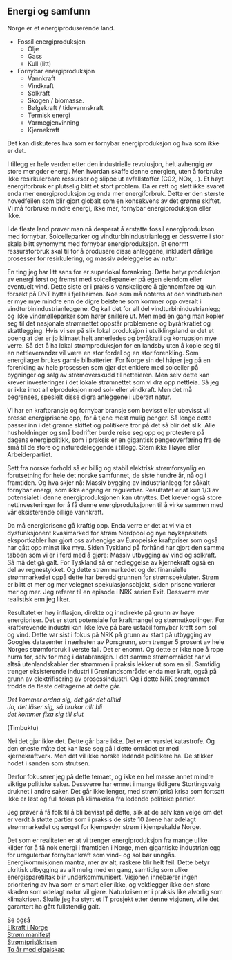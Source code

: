 ## Energi og samfunn

Norge er et energiproduserende land. 
- Fossil energiproduksjon
  - Olje
  - Gass
  - Kull (litt)
- Fornybar energiproduksjon
  - Vannkraft
  - Vindkraft
  - Solkraft
  - Skogen / biomasse.
  - Bølgekraft / tidevannskraft
  - Termisk energi
  - Varmegjenvinning
  - Kjernekraft

Det kan diskuteres hva som er fornybar energiproduksjon og hva som ikke er det.

I tillegg er hele verden etter den industrielle revolusjon, helt avhengig av store mengder energi. Men hvordan skaffe
denne energien, uten å forbruke ikke resirkulerbare ressurser og slippe ut avfallstoffer (C02, NOx, ..).
Et høyt energiforbruk er plutselig blitt et stort problem. Da er rett og slett ikke svaret enda mer energiproduksjon
og enda mer energiforbruk. Dette er den største hovedfeilen som blir gjort globalt som en konsekvens av det grønne skiftet.
Vi må forbruke mindre energi, ikke mer, fornybar energiproduksjon eller ikke.

I de fleste land prøver man nå desperat å erstatte fossil energiprodukson med fornybar. Solcelleparker og 
vindturbinindustrianlegg er dessverre i stor skala blitt synomymt med fornybar energiproduksjon. Et enormt ressursforbruk
skal til for å produsere disse anleggene, inkludert dårlige prosesser for resirkulering,  og massiv ødeleggelse av natur.

En ting jeg har litt sans for er superlokal forankring. Dette betyr produksjon av energi først og fremst med 
solcellepaneler på egen eiendom eller eventuelt vind. Dette siste er i praksis vanskeligere å gjennomføre
og kun forsøkt på DNT hytte i fjellheimen. Noe som må noteres at den vindturbinen er mye mye mindre enn de digre
beistene som kommer opp overalt i vindturbinindustrianleggene. Og kall det for all del vindturbinindustrianlegg og
ikke vindmølleparker som hører snillere ut. Men med en gang man kopler seg til det nasjonale strømnettet oppstår
problemene og byrårkratiet og skattlegging. Hvis vi ser på slik lokal produksjon i utviklingsland er det et poeng at
der er jo klimaet helt annerledes og byråkrati og korrupsjon mye verre. Så det å ha lokal strømproduksjon for en landsby
uten å kople seg til en nettleverandør vil være en stor fordel og en stor forenkling. 
Som energilager brukes gamle bilbatterier. For Norge sin del håper jeg på
en forenkling av hele prosessen som gjør det enklere med solceller på bygninger og salg av strømoverskudd til netteieren.
Men selv dette kan krever investeringer i det lokale strømnettet som vi dra opp nettleia.
Så jeg er ikke imot all elproduksjon med sol- eller vindkraft. Men det må begrenses, spesielt disse digra anleggene
i uberørt natur.

Vi har en kraftbransje og fornybar bransje som bevisst eller ubevisst vil presse energiprisene opp, 
for å tjene mest mulig penger. Så lenge dette passer inn i det grønne skiftet og politikere tror på det så blir det slik.
Alle husholdninger og små bedrifter burde reise seg opp og protestere på dagens energipolitikk, som i praksis er en
gigantisk pengeoverføring fra de små til de store og naturødeleggende i tillegg. Stem ikke Høyre eller Arbeiderpartiet.

Sett fra norske forhold så er billig og stabil elektrisk strømforsynlig 
en forutsetning for hele det norske samfunnet, de siste hundre år, nå og i framtiden. 
Og hva skjer nå: Massiv bygging av industrianlegg for såkalt fornybar energi, som ikke engang er regulerbar.
Resultatet er at kun 1/3 av potensialet i denne energiproduksjonen kan utnyttes. Det krever også store
nettinvesteringer for å få denne energiproduksjonen til å virke sammen med vår eksisterende billige vannkraft.

Da må energiprisene gå kraftig opp. Enda verre er det at vi via et dysfunksjonent kvasimarked for strøm Nordpool og nye
høykapasitets eksportkabler har gjort oss avhengige av Europeiske kraftpriser som også har gått opp minst like mye.
Siden Tyskland på forhånd har gjort  den samme tabben som vi er i ferd med å gjøre: 
Massiv utbygging av vind og solkraft. Så må det gå galt. 
For Tyskland  så er nedleggelse av kjernekraft også en del av regnestykket. 
Og dette strømmarkedet og det finansielle strømmarkedet  oppå dette har  beredd grunnen for strømspekulater. 
Strøm er blitt et mer og mer velegnet spekulasjonsobjekt, siden prisene varierer mer og mer.
Jeg referer til en episode i NRK serien Exit. Dessverre mer realistisk enn jeg liker.

Resultatet er høy inflasjon, direkte og inndirekte på grunn av høye energipriser. Det er stort potensiale for kraftmangel og
strømutkoplinger. For kraftkrevende industri kan ikke leve på bare ustabil fornybar kraft som sol og vind.
Dette var sist i fokus på NRK på grunn av start på utbygging av Googles datasenter i nærheten av Porsgrunn, 
som trenger 5 prosent  av hele Norges strømforbruk i verste fall. Det er enormt. Og dette er ikke noe å rope hurra for,
selv for meg i databransjen.  I det samme strømområdet har vi altså utenlandskabler der strømmen i praksis
lekker ut som en sil. Samtidig trenger eksisterende industri i Grenlandsområdet enda mer kraft, 
også på grunn av elektrifisering av prosessindustri. Og i dette NRK programmet trodde de fleste deltagerne at dette går.

*Det kommer ordna sig, det gör det alltid*  
*Jo, det löser sig, så brukar allt bli*   
*det kommer fixa sig till slut*   

(Timbuktu)  

Nei det gjør ikke det. Dette går bare ikke. Det er en varslet katastrofe.
Og den eneste måte det kan løse seg på i dette området er med kjernekraftverk.
Men det vil ikke norske ledende politikere ha. De stikker hodet i sanden som strutsen.

Derfor fokuserer jeg på dette temaet,  og ikke en hel masse annet mindre viktige politiske saker. 
Dessverre har emnet i mange tidligere Stortingsvalg  druknet i andre saker. 
Det går ikke lenger, med strøm(pris) krisa som fortsatt ikke er løst og full fokus på klimakrisa
fra ledende politiske partier.

Jeg prøver å få  folk til å bli bevisst på dette, slik at de selv kan velge om det er verdt å støtte partier som i praksis de
siste 10 årene har ødelagt strømmarkedet og sørget for kjempedyr strøm i kjempekalde Norge.  

Det som er realiteten er at vi trenger energiproduksjon fra mange ulike kilder for å få nok energi i
framtiden i Norge, men gigantiske industrianlegg for uregulerbar fornybar kraft som vind- og sol bør unngås. 
Energikommisjonen mantra, mer av alt, raskere blir helt feil. Dette betyr ukritisk utbygging av alt mulig med en gang,
samtidig som ulike energisparetiltak blir underkommunisert. Visjonen innebærer ingen prioritering av
hva som er smart eller ikke, og vektlegger ikke den store skaden som ødelagt natur vil gjøre.
Naturkrisen er i praksis like alvorlig som klimakrisen. Skulle jeg ha styrt et IT prosjekt etter
denne visjonen, ville det garantert ha gått fullstendig galt.

Se også  
[Elkraft i Norge](../elpower_nb.md)  
[Strøm manifest](../manifest_nb.md)  
[Strøm(pris)krisen](../elprice.md)  
[To år med elgalskap](../elcrazy.md)  
